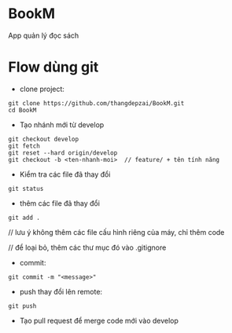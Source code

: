# BookM
App quản lý đọc sách


# Flow dùng git

- clone project:
```
git clone https://github.com/thangdepzai/BookM.git
cd BookM
```
- Tạo nhánh mới từ develop
```
git checkout develop
git fetch
git reset --hard origin/develop
git checkout -b <ten-nhanh-moi>  // feature/ + tên tính năng
```
- Kiểm tra các file đã thay đổi
```
git status
```
- thêm các file đã thay đổi
```
git add .
```
// lưu ý không thêm các file cấu hình riêng của máy, chỉ thêm code

// để loại bỏ, thêm các thư mục đó vào .gitignore

- commit:
```
git commit -m "<message>"
```
- push thay đổi lên remote:
```
git push
```
- Tạo pull request để merge code mới vào develop








